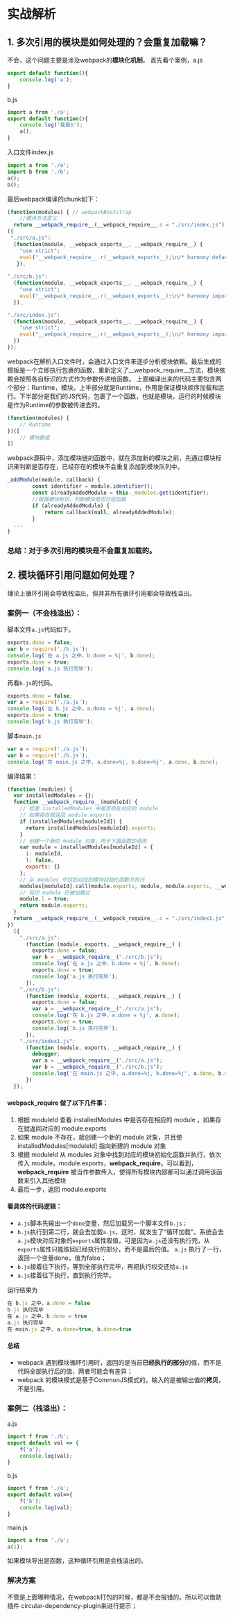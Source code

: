 # 实战解析

## 1. 多次引用的模块是如何处理的？会重复加载嘛？
不会，这个问题主要是涉及webpack的**模块化机制**。
首先看个案例，a.js
```javascript
export default function(){
    console.log('a');
}
```
b.js
```javascript
import a from './a';
export default function(){
    console.log('我是b');
    a();
}
```
入口文件index.js
```javascript
import a from './a';
import b from './b';
a();
b();
```
最后webpack编译的chunk如下：
```javascript
(function(modules) { // webpackBootstrap
	//模块方法定义
  return __webpack_require__(__webpack_require__.s = "./src/index.js");
({
 "./src/a.js":
  (function(module, __webpack_exports__, __webpack_require__) {
    "use strict";
    eval("__webpack_require__.r(__webpack_exports__);\n/* harmony default export */ __webpack_exports__[\"default\"] = (function(){\n    console.log('a');\n});\n\n//# sourceURL=webpack:///./src/a.js?");
   }),
  
"./src/b.js":
  (function(module, __webpack_exports__, __webpack_require__) {
    "use strict";
    eval("__webpack_require__.r(__webpack_exports__);\n/* harmony import */ var _a__WEBPACK_IMPORTED_MODULE_0__ = __webpack_require__(/*! ./a */ \"./src/a.js\");\n\n/* harmony default export */ __webpack_exports__[\"default\"] = (function(){\n    console.log('我是b');\n    Object(_a__WEBPACK_IMPORTED_MODULE_0__[\"default\"])();\n});\n\n//# sourceURL=webpack:///./src/b.js?");
  }),

"./src/index.js":
  (function(module, __webpack_exports__, __webpack_require__) {
  	"use strict";
  	eval("__webpack_require__.r(__webpack_exports__);\n/* harmony import */ var _a__WEBPACK_IMPORTED_MODULE_0__ = __webpack_require__(/*! ./a */ \"./src/a.js\");\n/* harmony import */ var _b__WEBPACK_IMPORTED_MODULE_1__ = __webpack_require__(/*! ./b */ \"./src/b.js\");\n// function component() {\n//     var element = document.createElement('div');\n//     // Lodash（目前通过一个 script 脚本引入）对于执行这一行是必需的\n//     element.innerHTML = _.join(['Hello', 'webpack'], ' ');\n//     return element;\n//   }\n  \n//   document.body.appendChild(component());\n\n\n\nObject(_a__WEBPACK_IMPORTED_MODULE_0__[\"default\"])();\nObject(_b__WEBPACK_IMPORTED_MODULE_1__[\"default\"])();\n\n//# sourceURL=webpack:///./src/index.js?");
  })
});
```
webpack在解析入口文件时，会通过入口文件来逐步分析模块依赖。最后生成的模板是一个立即执行包裹的函数，重新定义了__webpack_require__方法，模块依赖会按照各自标识的方式作为参数传递给函数。
上面编译出来的代码主要包含两个部分：Runtime，模块。上半部分就是Runtime，作用是保证模块顺序加载和运行。下半部分是我们的JS代码，包裹了一个函数，也就是模块。运行的时候模块是作为Runtime的参数被传进去的。
```javascript
(function(modules) {
    // Runtime
})([
    // 模块数组
])
```
webpack源码中，添加模块链的函数中，就在添加新的模块之前，先通过模块标识来判断是否存在，已经存在的模块不会重复添加到模块队列中。
```javascript
_addModule(module, callback) {
		const identifier = module.identifier();
		const alreadyAddedModule = this._modules.get(identifier);
		//根据模块标识，判断模块是否已经加载
		if (alreadyAddedModule) {
			return callback(null, alreadyAddedModule);
		}
  ...
}
```
### 总结：对于多次引用的模块是不会重复加载的。
## 2. 模块循环引用问题如何处理？
理论上循环引用会导致栈溢出，但并非所有循环引用都会导致栈溢出。
### 案例一（不会栈溢出）：
脚本文件`a.js`代码如下。
```javascript
exports.done = false;
var b = require('./b.js');
console.log('在 a.js 之中，b.done = %j', b.done);
exports.done = true;
console.log('a.js 执行完毕');
```
再看`b.js`的代码。
```javascript
exports.done = false;
var a = require('./a.js');
console.log('在 b.js 之中，a.done = %j', a.done);
exports.done = true;
console.log('b.js 执行完毕');
```
脚本`main.js`
```javascript
var a = require('./a.js');
var b = require('./b.js');
console.log('在 main.js 之中, a.done=%j, b.done=%j', a.done, b.done);
```
编译结果：
```javascript
(function (modules) {
  var installedModules = {};
  function __webpack_require__(moduleId) {
    // 检查 installedModules 中是否存在对应的 module
    // 如果存在就返回 module.exports
    if (installedModules[moduleId]) {
      return installedModules[moduleId].exports;
    }
    // 创建一个新的 module 对象，用于下面函数的调用
    var module = installedModules[moduleId] = {
      i: moduleId,
      l: false,
      exports: {}
    };
    // 从 modules 中找到对应的模块初始化函数并执行
    modules[moduleId].call(module.exports, module, module.exports, __webpack_require__);
    // 标识 module 已被加载过
    module.l = true;
    return module.exports;
  }
  return __webpack_require__(__webpack_require__.s = "./src/index1.js");
})
  ({
    "./src/a.js":
      (function (module, exports, __webpack_require__) {
        exports.done = false;
        var b = __webpack_require__("./src/b.js");
        console.log('在 a.js 之中，b.done = %j', b.done);
        exports.done = true;
        console.log('a.js 执行完毕');
      }),
    "./src/b.js":
      (function (module, exports, __webpack_require__) {
        exports.done = false;
        var a = __webpack_require__("./src/a.js");
        console.log('在 b.js 之中，a.done = %j', a.done);
        exports.done = true;
        console.log('b.js 执行完毕');
      }),
    "./src/index1.js":
      (function (module, exports, __webpack_require__) {
        debugger;
        var a = __webpack_require__("./src/a.js");
        var b = __webpack_require__("./src/b.js");
        console.log('在 main.js 之中, a.done=%j, b.done=%j', a.done, b.done);
      })
  });
```
#### __webpack_require__ 做了以下几件事：

1. 根据 moduleId 查看 installedModules 中是否存在相应的 module ，如果存在就返回对应的 module.exports
2. 如果 module 不存在，就创建一个新的 module 对象，并且使 installedModules[moduleId] 指向新建的 module 对象
3. 根据 moduleId 从 modules 对象中找到对应的模块初始化函数并执行，依次传入 module，module.exports，__webpack_require__。可以看到，__webpack_require__ 被当作参数传入，使得所有模块内部都可以通过调用该函数来引入其他模块
4. 最后一步，返回 module.exports



#### 看具体的代码逻辑：

- `a.js`脚本先输出一个`done`变量，然后加载另一个脚本文件`b.js；`
- `b.js`执行到第二行，就会去加载`a.js`，这时，就发生了“循环加载”。系统会去`a.js`模块对应对象的`exports`属性取值，可是因为`a.js`还没有执行完，从`exports`属性只能取回已经执行的部分，而不是最后的值。 `a.js` 执行了一行，返回一个变量done，值为false；
- `b.js`接着往下执行，等到全部执行完毕，再把执行权交还给`a.js`
- `a.js`接着往下执行，直到执行完毕。

运行结果为
```javascript
在 b.js 之中，a.done = false
b.js 执行完毕
在 a.js 之中，b.done = true
a.js 执行完毕
在 main.js 之中, a.done=true, b.done=true
```
#### 总结

- webpack 遇到模块循环引用时，返回的是当前**已经执行的部分**的值，而不是代码全部执行后的值，两者可能会有差异；
- webpack 的模块模式是基于CommonJS模式的，输入的是被输出值的**拷贝**，不是引用。
### 案例二（栈溢出）：
a.js
```javascript
import f from './b';
export default val => {
    f('a');
    console.log(val);
}
```
b.js
```javascript
import f from './a';
export default val=>{
    f('b');
    console.log(val);
}
```
main.js
```javascript
import a from './a';
a(1);
```
如果模块导出是函数，这种循环引用是会栈溢出的。
### 解决方案
不管是上面哪种情况，在webpack打包的时候，都是不会报错的。所以可以借助插件
 circular-dependency-plugin来进行提示；


